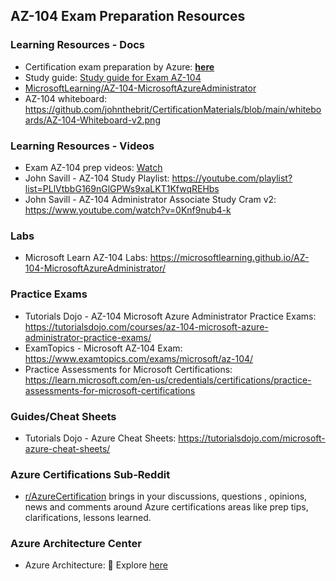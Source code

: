 ## AZ-104 Exam Preparation Resources

### Learning Resources - Docs

- Certification exam preparation by Azure: [**here**](https://learn.microsoft.com/en-us/credentials/certifications/azure-administrator/?practice-assessment-type=certification)
- Study guide: [Study guide for Exam AZ-104](https://learn.microsoft.com/en-us/credentials/certifications/resources/study-guides/az-104)
- [MicrosoftLearning/AZ-104-MicrosoftAzureAdministrator](https://github.com/MicrosoftLearning/AZ-104-MicrosoftAzureAdministrator)
- AZ-104 whiteboard: https://github.com/johnthebrit/CertificationMaterials/blob/main/whiteboards/AZ-104-Whiteboard-v2.png

### Learning Resources - Videos

- Exam AZ-104 prep videos: [Watch](https://learn.microsoft.com/en-us/shows/exam-readiness-zone/preparing-for-az-104-manage-azure-identities-and-governance-1-of-5)
- John Savill - AZ-104 Study Playlist: https://youtube.com/playlist?list=PLlVtbbG169nGlGPWs9xaLKT1KfwqREHbs
- John Savill - AZ-104 Administrator Associate Study Cram v2: https://www.youtube.com/watch?v=0Knf9nub4-k

### Labs

- Microsoft Learn AZ-104 Labs: https://microsoftlearning.github.io/AZ-104-MicrosoftAzureAdministrator/

### Practice Exams

- Tutorials Dojo - AZ-104 Microsoft Azure Administrator Practice Exams: https://tutorialsdojo.com/courses/az-104-microsoft-azure-administrator-practice-exams/
- ExamTopics - Microsoft AZ-104 Exam: https://www.examtopics.com/exams/microsoft/az-104/
- Practice Assessments for Microsoft Certifications: https://learn.microsoft.com/en-us/credentials/certifications/practice-assessments-for-microsoft-certifications

### Guides/Cheat Sheets

- Tutorials Dojo - Azure Cheat Sheets: https://tutorialsdojo.com/microsoft-azure-cheat-sheets/

### Azure Certifications Sub-Reddit

- [r/AzureCertification](https://www.reddit.com/r/AzureCertification/) brings in your discussions, questions , opinions, news and comments around Azure certifications areas like prep tips, clarifications, lessons learned.

### Azure Architecture Center

- Azure Architecture: 📖 Explore [here](https://learn.microsoft.com/en-us/azure/architecture/browse/)
